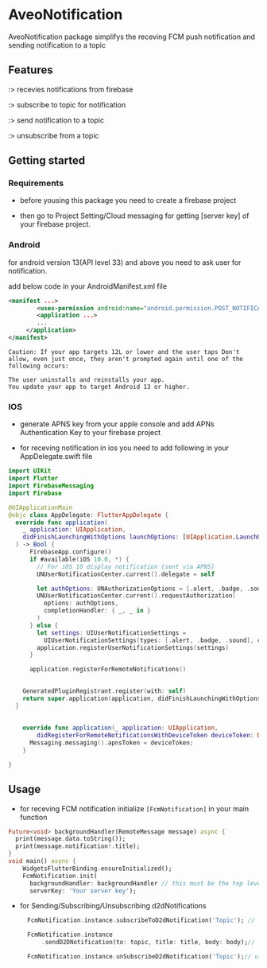 <!-- 
This README describes the package. If you publish this package to pub.dev,
this README's contents appear on the landing page for your package.

For information about how to write a good package README, see the guide for
[writing package pages](https://dart.dev/guides/libraries/writing-package-pages). 

For general information about developing packages, see the Dart guide for
[creating packages](https://dart.dev/guides/libraries/create-library-packages)
and the Flutter guide for
[developing packages and plugins](https://flutter.dev/developing-packages). 
-->

# AveoNotification

AveoNotification package simplifys the receving FCM push notification and sending notification to a topic

## Features

:>  recevies notifications  from firebase

:>  subscribe to topic for notification

:>  send notification to a topic

:>  unsubscribe from a topic

## Getting started

### Requirements

* before yousing this package you need to create a firebase project

 * then go to Project Setting/Cloud messaging for getting [server key] of your firebase project.

### Android

for android version 13(API level 33) and above you need to ask user for notification.

 add below code in your AndroidManifest.xml file

```xml
<manifest ...>
        <uses-permission android:name="android.permission.POST_NOTIFICATIONS"/>
        <application ...>
        ...
     </application>
</manifest>
```

    Caution: If your app targets 12L or lower and the user taps Don't allow, even just once, they aren't prompted again until one of the following occurs:

    The user uninstalls and reinstalls your app.
    You update your app to target Android 13 or higher.


### IOS

* generate APNS key from your apple console and add APNs Authentication Key to your firebase project

* for receving notification in ios you need to add following in your AppDelegate.swift file

```swift
import UIKit
import Flutter
import FirebaseMessaging
import Firebase

@UIApplicationMain
@objc class AppDelegate: FlutterAppDelegate {
  override func application(
    _ application: UIApplication,
    didFinishLaunchingWithOptions launchOptions: [UIApplication.LaunchOptionsKey: Any]?
  ) -> Bool {
      FirebaseApp.configure()
      if #available(iOS 10.0, *) {
        // For iOS 10 display notification (sent via APNS)
        UNUserNotificationCenter.current().delegate = self

        let authOptions: UNAuthorizationOptions = [.alert, .badge, .sound]
        UNUserNotificationCenter.current().requestAuthorization(
          options: authOptions,
          completionHandler: { _, _ in }
        )
      } else {
        let settings: UIUserNotificationSettings =
          UIUserNotificationSettings(types: [.alert, .badge, .sound], categories: nil)
        application.registerUserNotificationSettings(settings)
      }

      application.registerForRemoteNotifications()

    
    GeneratedPluginRegistrant.register(with: self)
    return super.application(application, didFinishLaunchingWithOptions: launchOptions)
  }
  
    
    override func application(_ application: UIApplication,
        didRegisterForRemoteNotificationsWithDeviceToken deviceToken: Data) {
      Messaging.messaging().apnsToken = deviceToken;
    }

}

```


## Usage

* for receving FCM notification initialize `[FcmNotification]` in your main function

```dart
Future<void> backgroundHandler(RemoteMessage message) async {
  print(message.data.toString());
  print(message.notification!.title);
}
void main() async {
    WidgetsFlutterBinding.ensureInitialized();
    FcmNotification.init(
      backgroundHandler: backgroundHandler // this must be the top level function placed outside main fuction.
      serverKey: 'Your server key');
```

* for Sending/Subscribing/Unsubscribing d2dNotifications
  
  ```dart
    FcmNotification.instance.subscribeToD2dNotification('Topic'); // Subscribing topic

    FcmNotification.instance
        .sendD2DNotification(to: topic, title: title, body: body);// Sending notification to a topic

    FcmNotification.instance.unSubscribeD2dNotification('Topic');// unsubscbing topic
  ```